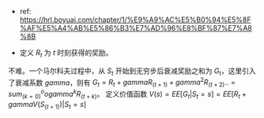 - ref: https://hrl.boyuai.com/chapter/1/%E9%A9%AC%E5%B0%94%E5%8F%AF%E5%A4%AB%E5%86%B3%E7%AD%96%E8%BF%87%E7%A8%8B

- 定义 $R_t$ 为 $t$ 时刻获得的奖励。

不难。一个马尔科夫过程中，从 $S_t$ 开始到无穷步后衰减奖励之和为 $G_t$，这里引入了衰减系数 $gamma$，则有 $G_t = R_t + gamma R_(t + 1) + gamma^2 R_(t + 2)..  = sum_(k = 0)^oo gamma^k R_(t + k)$。 定义价值函数 $V(s) = EE[G_t | S_t = s] = EE[R_t + gamma V(S_(t + 1)) | S_t = s]$
